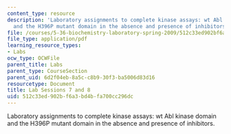 ```yaml
---
content_type: resource
description: 'Laboratory assignments to complete kinase assays: wt Abl kinase domain
  and the H396P mutant domain in the absence and presence of inhibitors.'
file: /courses/5-36-biochemistry-laboratory-spring-2009/512c33ed902bf6a3bd4bfa700cc296dc_ses13_14.pdf
file_type: application/pdf
learning_resource_types:
- Labs
ocw_type: OCWFile
parent_title: Labs
parent_type: CourseSection
parent_uid: 6d2f04eb-8a5c-c8b9-30f3-ba5006d83d16
resourcetype: Document
title: Lab Sessions 7 and 8
uid: 512c33ed-902b-f6a3-bd4b-fa700cc296dc
---
```

Laboratory assignments to complete kinase assays: wt Abl kinase domain and the H396P mutant domain in the absence and presence of inhibitors.

